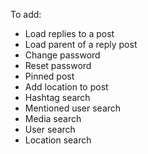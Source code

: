 To add:

- Load replies to a post
- Load parent of a reply post
- Change password
- Reset password
- Pinned post
- Add location to post
- Hashtag search
- Mentioned user search
- Media search
- User search
- Location search